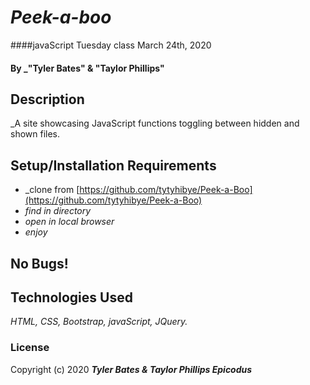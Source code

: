 ﻿# _Peek-a-boo_

####javaScript Tuesday class March 24th, 2020

#### By _"Tyler Bates" & "Taylor Phillips"

## Description

_A site showcasing JavaScript functions toggling between hidden and shown files.

## Setup/Installation Requirements

* _clone from [https://github.com/tytyhibye/Peek-a-Boo](https://github.com/tytyhibye/Peek-a-Boo)
* _find in directory_
* _open in local browser_
* _enjoy_


## No Bugs!


## Technologies Used

_HTML, CSS, Bootstrap, javaScript, JQuery._

### License


Copyright (c) 2020 **_Tyler Bates & Taylor Phillips Epicodus_**
```
